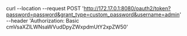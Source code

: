 curl --location --request POST 'http://172.17.0.1:8080/oauth2/token?password=password&grant_type=custom_password&username=admin' \
--header 'Authorization: Basic cmVsaXZlLWNsaWVudDpyZWxpdmUtY2xpZW50'


